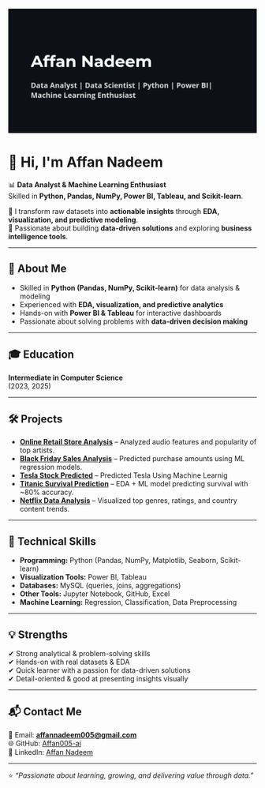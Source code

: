
![Banner](banner.png)

# 👋 Hi, I'm Affan Nadeem  

📊 **Data Analyst & Machine Learning Enthusiast**  
Skilled in **Python, Pandas, NumPy, Power BI, Tableau, and Scikit-learn**.  

🔹 I transform raw datasets into **actionable insights** through **EDA, visualization, and predictive modeling**.  
🔹 Passionate about building **data-driven solutions** and exploring **business intelligence tools**.

---

## 🚀 About Me  
- Skilled in **Python (Pandas, NumPy, Scikit-learn)** for data analysis & modeling  
- Experienced with **EDA, visualization, and predictive analytics**  
- Hands-on with **Power BI & Tableau** for interactive dashboards  
- Passionate about solving problems with **data-driven decision making**  

---

## 🎓 Education  
**Intermediate in Computer Science**  
(2023, 2025)  

---

## 🛠️ Projects  

- **[Online Retail Store Analysis](https://github.com/Affan005-ai/Online_retail_EDA)** – Analyzed audio features and popularity of top artists. 
- **[Black Friday Sales Analysis](https://github.com/Affan005-ai/retail-analytics-black-friday)** – Predicted purchase amounts using ML regression models.
- **[Tesla Stock Predicted](https://github.com/Affan005-ai/PTesla-Stock-Predicted)** – Predicted Tesla Using Machine Learnig  
- **[Titanic Survival Prediction](https://github.com/Affan005-ai/Titanic-EDA-ML)** – EDA + ML model predicting survival with ~80% accuracy.  
- **[Netflix Data Analysis](https://github.com/Affan005-ai/Netflix-EDA)** – Visualized top genres, ratings, and country content trends.     

---

## 🧰 Technical Skills  
- **Programming:** Python (Pandas, NumPy, Matplotlib, Seaborn, Scikit-learn)  
- **Visualization Tools:** Power BI, Tableau  
- **Databases:** MySQL (queries, joins, aggregations)  
- **Other Tools:** Jupyter Notebook, GitHub, Excel  
- **Machine Learning:** Regression, Classification, Data Preprocessing  

---

## 💡 Strengths  
✔ Strong analytical & problem-solving skills  
✔ Hands-on with real datasets & EDA  
✔ Quick learner with a passion for data-driven solutions  
✔ Detail-oriented & good at presenting insights visually  

---

## 📬 Contact Me  
📧 Email: **affannadeem005@gmail.com**  
🌐 GitHub: [Affan005-ai](https://github.com/Affan005-ai)  
💼 LinkedIn: [Affan Nadeem](https://www.linkedin.com/in/affan-nadeem-801b21375/)  

---

⭐️ _“Passionate about learning, growing, and delivering value through data.”_
